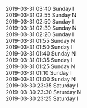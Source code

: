 2019-03-31 03:40 Sunday  I  
2019-03-31 02:55 Sunday  N  
2019-03-31 02:50 Sunday  I  
2019-03-31 02:30 Sunday  N  
2019-03-31 02:20 Sunday  I  
2019-03-31 01:55 Sunday  N  
2019-03-31 01:50 Sunday  I  
2019-03-31 01:40 Sunday  N  
2019-03-31 01:35 Sunday  I  
2019-03-31 01:25 Sunday  N  
2019-03-31 01:10 Sunday  I  
2019-03-31 01:00 Sunday  N  
2019-03-30 23:35 Saturday  I  
2019-03-30 23:30 Saturday  N  
2019-03-30 23:25 Saturday  I  
